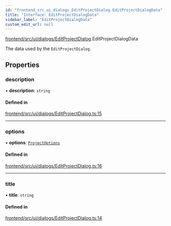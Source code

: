 ```yaml
---
id: "frontend_src_ui_dialogs_EditProjectDialog.EditProjectDialogData"
title: "Interface: EditProjectDialogData"
sidebar_label: "EditProjectDialogData"
custom_edit_url: null
---
```


[frontend/src/ui/dialogs/EditProjectDialog](../modules/frontend_src_ui_dialogs_EditProjectDialog.md).EditProjectDialogData

The data used by the ``EditProjectDialog``.

## Properties

### description

• **description**: `string`

#### Defined in

[frontend/src/ui/dialogs/EditProjectDialog.ts:15](https://github.com/Soroush9978/rds-ng/blob/3365237/src/frontend/src/ui/dialogs/EditProjectDialog.ts#L15)

___

### options

• **options**: [`ProjectOptions`](../classes/common_web_data_entities_ProjectOptions.ProjectOptions.md)

#### Defined in

[frontend/src/ui/dialogs/EditProjectDialog.ts:16](https://github.com/Soroush9978/rds-ng/blob/3365237/src/frontend/src/ui/dialogs/EditProjectDialog.ts#L16)

___

### title

• **title**: `string`

#### Defined in

[frontend/src/ui/dialogs/EditProjectDialog.ts:14](https://github.com/Soroush9978/rds-ng/blob/3365237/src/frontend/src/ui/dialogs/EditProjectDialog.ts#L14)
